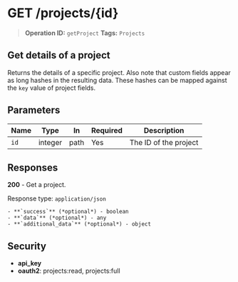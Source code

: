 # GET /projects/{id}

> **Operation ID:** `getProject`
> **Tags:** `Projects`

## Get details of a project

Returns the details of a specific project. Also note that custom fields appear as long hashes in the resulting data. These hashes can be mapped against the `key` value of project fields.

## Parameters

| Name | Type | In | Required | Description |
|------|------|-------|----------|-------------|
| `id` | integer | path | Yes | The ID of the project |

## Responses

**200** - Get a project.

Response type: `application/json`

```
- **`success`** (*optional*) - boolean
- **`data`** (*optional*) - any
- **`additional_data`** (*optional*) - object

```


## Security

- **api_key**
- **oauth2**: projects:read, projects:full